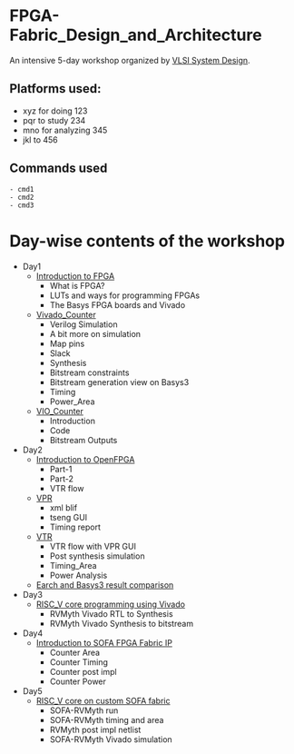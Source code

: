# FPGA-Fabric_Design_and_Architecture
An intensive 5-day workshop organized by [VLSI System Design](https://www.vlsisystemdesign.com/).

## Platforms used:
- xyz for doing 123
- pqr to study 234
- mno for analyzing 345
- jkl to 456

## Commands used
  ```
  - cmd1
  - cmd2
  - cmd3
  ```

# Day-wise contents of the workshop
  - Day1
    - [Introduction to FPGA]()
      - What is FPGA?
      - LUTs and ways for programming FPGAs
      - The Basys FPGA boards and Vivado
    - [Vivado_Counter]()
      - Verilog Simulation
      - A bit more on simulation
      - Map pins
      - Slack
      - Synthesis
      - Bitstream constraints
      - Bitstream generation view on Basys3
      - Timing
      - Power_Area
    - [VIO_Counter]()
      - Introduction
      - Code
      - Bitstream Outputs
  - Day2
    - [Introduction to OpenFPGA]()
      - Part-1
      - Part-2
      - VTR flow
    - [VPR]()
      - xml blif
      - tseng GUI
      - Timing report
    - [VTR]()
      - VTR flow with VPR GUI
      - Post synthesis simulation
      - Timing_Area
      - Power Analysis
    - [Earch and Basys3 result comparison]()
  - Day3
    - [RISC_V core programming using Vivado]()
      - RVMyth Vivado RTL to Synthesis
      - RVMyth Vivado Synthesis to bitstream
  - Day4
    - [Introduction to SOFA FPGA Fabric IP]() 
      - Counter Area
      - Counter Timing
      - Counter post impl
      - Counter Power
  - Day5
    - [RISC_V core on custom SOFA fabric]()
      - SOFA-RVMyth run
      - SOFA-RVMyth timing and area
      - RVMyth post impl netlist
      - SOFA-RVMyth Vivado simulation
